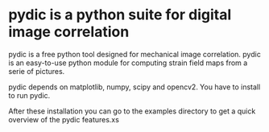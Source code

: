 # pydic is a python suite for digital image correlation
pydic is a free python tool designed for mechanical image correlation.
pydic is an easy-to-use python module for computing strain field maps 
from a serie of pictures.

pydic depends on matplotlib, numpy, scipy and opencv2. You have 
to install to run pydic. 

After these installation you can go to the examples directory to
get a quick overview of the pydic features.xs
